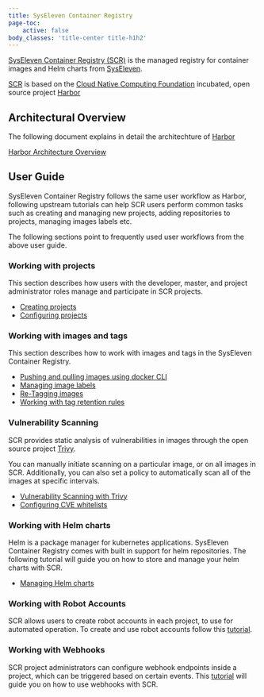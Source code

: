 ```yaml
---
title: SysEleven Container Registry
page-toc:
    active: false
body_classes: 'title-center title-h1h2'
---
```


[SysEleven Container Registry (SCR)](https://scr.syseleven.de) is the managed registry for container images and Helm charts from [SysEleven](https://www.syseleven.de).

[SCR](https://scr.syseleven.de) is based on the [Cloud Native Computing Foundation](https://cncf.io) incubated, open source project [Harbor](https://goharbor.io/)


## Architectural Overview

The following document explains in detail the architechture of [Harbor](https://goharbor.io/)

[Harbor Architecture Overview](https://github.com/goharbor/harbor/wiki/Architecture-Overview-of-Harbor)

## User Guide

SysEleven Container Registry follows the same user workflow as Harbor, following upstream tutorials can help SCR users
perform common tasks such as creating and managing new projects, adding repositories to projects, managing images labels etc.

The following sections point to frequently used user workflows from the above user guide.

### Working with projects

This section describes how users with the developer, master, and project administrator roles manage and participate in SCR projects.

- [Creating projects](https://goharbor.io/docs/2.0.0/working-with-projects/create-projects/)
- [Configuring projects](https://goharbor.io/docs/2.0.0/working-with-projects/project-configuration/)

### Working with images and tags

This section describes how to work with images and tags in the SysEleven Container Registry.

- [Pushing and pulling images using docker CLI](https://goharbor.io/docs/2.0.0/working-with-projects/working-with-images/pulling-pushing-images/)
- [Managing image labels](https://goharbor.io/docs/2.0.0/working-with-projects/working-with-images/create-labels/)
- [Re-Tagging images](https://goharbor.io/docs/2.0.0/working-with-projects/working-with-images/retagging-images/)
- [Working with tag retention rules](https://goharbor.io/docs/2.0.0/working-with-projects/working-with-images/create-tag-retention-rules/)

### Vulnerability Scanning

SCR provides static analysis of vulnerabilities in images through the open source project [Trivy](https://github.com/aquasecurity/trivy).

You can manually initiate scanning on a particular image, or on all images in SCR. Additionally, you can also set a policy to automatically scan all of the images at specific intervals.

- [Vulnerability Scanning with Trivy](https://goharbor.io/docs/2.0.0/administration/vulnerability-scanning/)
- [Configuring CVE whitelists](https://goharbor.io/docs/2.0.0/working-with-projects/project-configuration/configure-project-whitelist/)

### Working with Helm charts

Helm is a package manager for kubernetes applications. SysEleven Container Registry comes with built in support for helm repositories.
The following tutorial will guide you on how to store and manage your helm charts with SCR.

- [Managing Helm charts](https://goharbor.io/docs/2.0.0/working-with-projects/working-with-images/managing-helm-charts/)

### Working with Robot Accounts

SCR allows users to create robot accounts in each project, to use for automated operation. To create and use robot accounts follow this [tutorial](https://goharbor.io/docs/2.0.0/working-with-projects/project-configuration/create-robot-accounts/).

### Working with Webhooks

SCR project administrators can configure webhook endpoints inside a project, which can be triggered based on certain events. This [tutorial](https://goharbor.io/docs/2.0.0/working-with-projects/project-configuration/configure-webhooks/) will guide you on how
 to use webhooks with SCR.
